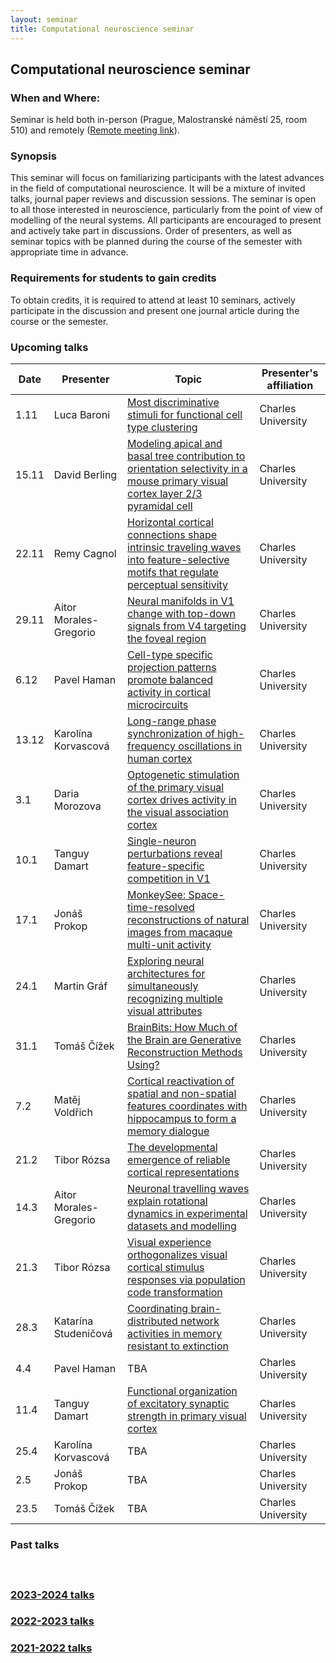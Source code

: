```yaml
---
layout: seminar
title: Computational neuroscience seminar
---
```


## Computational neuroscience seminar 

### When and Where: 

Seminar is held  both in-person (Prague, Malostranské náměstí 25, room 510) and remotely ([Remote meeting link](https://cuni-cz.zoom.us/j/95047534877)).

### Synopsis

This seminar will focus on familiarizing participants with the latest advances in the field of computational neuroscience. It will be a mixture of invited talks, journal paper reviews and discussion sessions. The seminar is open to all those interested in neuroscience, particularly from the point of view of modelling of the neural systems.
All participants are encouraged to present and actively take part in discussions. Order of presenters, as well as seminar topics with be planned during the course of the semester with appropriate time in advance.

### Requirements for students to gain credits

To obtain credits, it is required to attend at least 10 seminars, actively participate in the discussion and present one journal article during the course or the semester.

### Upcoming talks

|Date| Presenter | Topic  |  Presenter's affiliation |
|-------|---------------------------------|----|----| 
|1.11   | Luca Baroni | [Most discriminative stimuli for functional cell type clustering](https://www.ncbi.nlm.nih.gov/pmc/articles/PMC10980086/) | Charles University |
|15.11   | David Berling | [Modeling apical and basal tree contribution to orientation selectivity in a mouse primary visual cortex layer 2/3 pyramidal cell](https://elifesciences.org/articles/91627) | Charles University |
|22.11   | Remy Cagnol | [Horizontal cortical connections shape intrinsic traveling waves into feature-selective motifs that regulate perceptual sensitivity](https://www.cell.com/cell-reports/fulltext/S2211-1247(24)01058-1) | Charles University |
|29.11   | Aitor Morales-Gregorio | [Neural manifolds in V1 change with top-down signals from V4 targeting the foveal region](https://www.cell.com/cell-reports/fulltext/S2211-1247(24)00699-5) | Charles University |
|6.12   | Pavel Haman | [Cell-type specific projection patterns promote balanced activity in cortical microcircuits](https://doi.org/10.1101/2024.10.03.616539) | Charles University |
|13.12   | Karolína Korvascová |[Long-range phase synchronization of high-frequency oscillations in human cortex](https://www.nature.com/articles/s41467-020-18975-8) | Charles University |
|3.1  | Daria Morozova | [Optogenetic stimulation of the primary visual cortex drives activity in the visual association cortex](https://pubmed.ncbi.nlm.nih.gov/37397814/) | Charles University |
|10.1   | Tanguy Damart | [Single-neuron perturbations reveal feature-specific competition in V1](https://www.nature.com/articles/s41586-019-0997-6)| Charles University |
|17.1  | Jonáš Prokop | [MonkeySee: Space-time-resolved reconstructions of natural images from macaque multi-unit activity](https://openreview.net/pdf?id=OWwdlxwnFN) | Charles University |
|24.1   | Martin Gráf | [Exploring neural architectures for simultaneously recognizing multiple visual attributes](https://www.nature.com/articles/s41598-024-80679-6#Sec13) | Charles University |
|31.1   | Tomáš Čížek | [BrainBits: How Much of the Brain are Generative Reconstruction Methods Using?](https://arxiv.org/abs/2411.02783) | Charles University |
|7.2  | Matěj Voldřich | [Cortical reactivation of spatial and non-spatial features coordinates with hippocampus to form a memory dialogue](https://www.nature.com/articles/s41467-023-43254-7) | Charles University |
|21.2   | Tibor Rózsa | [The developmental emergence of reliable cortical representations](https://www.nature.com/articles/s41593-024-01857-3) | Charles University |
|14.3   | Aitor Morales-Gregorio | [Neuronal travelling waves explain rotational dynamics in experimental datasets and modelling](https://www.nature.com/articles/s41598-024-53907-2) | Charles University |
|21.3  | Tibor Rózsa | [Visual experience orthogonalizes visual cortical stimulus responses via population code transformation](https://www.cell.com/cell-reports/fulltext/S2211-1247(25)00006-3) | Charles University |
|28.3   | Katarína Studeničová | [Coordinating brain-distributed network activities in memory resistant to extinction](https://doi.org/10.1016/j.cell.2023.12.018) | Charles University |
|4.4  | Pavel Haman | TBA | Charles University |
|11.4  | Tanguy Damart | [Functional organization of excitatory synaptic strength in primary visual cortex](https://www.nature.com/articles/nature14182) | Charles University |
|25.4  | Karolína Korvascová | TBA | Charles University |
|2.5   | Jonáš Prokop | TBA | Charles University |
|23.5  | Tomáš Čížek  | TBA | Charles University |


### Past talks
<!-- 
|Date| Presenter |Topic  | Presenter's affiliation |
|----|---------- |------|-------------------------| -->

#### &nbsp;
### [2023-2024 talks](./compneuroseminar2023.html)
### [2022-2023 talks](./compneuroseminar2022.html)
### [2021-2022 talks](./compneuroseminar2021.html)
